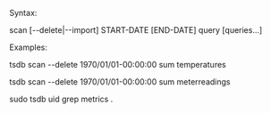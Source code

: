 

Syntax:

scan [--delete|--import] START-DATE [END-DATE] query [queries...]

Examples:

tsdb scan --delete 1970/01/01-00:00:00 sum temperatures

tsdb scan --delete 1970/01/01-00:00:00 sum meterreadings



sudo tsdb uid grep metrics .


